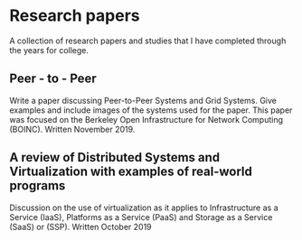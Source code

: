 # Research papers
A collection of research papers and studies that I have completed through the years for college.

## Peer - to - Peer

Write a paper discussing Peer-to-Peer Systems and Grid Systems. Give examples and include images of the systems used for the paper. This paper was focused on the Berkeley Open Infrastructure for Network Computing (BOINC). Written November 2019.

## A review of Distributed Systems and Virtualization with examples of real-world programs
Discussion on the use of virtualization as it applies to Infrastructure as a Service (IaaS), Platforms as a Service (PaaS) and Storage as a Service (SaaS) or (SSP). Written October 2019

